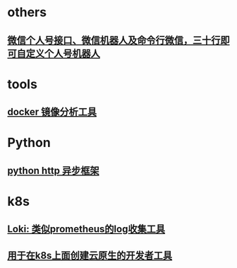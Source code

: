 # others
##  [微信个人号接口、微信机器人及命令行微信，三十行即可自定义个人号机器人](https://github.com/littlecodersh/ItChat)
# tools
## [docker 镜像分析工具](https://github.com/wagoodman/dive) 

# Python
## [python http 异步框架](https://github.com/kennethreitz/responder)

# k8s
## [Loki: 类似prometheus的log收集工具](https://github.com/grafana/loki)
## [用于在k8s上面创建云原生的开发者工具](https://github.com/Azure/draft)